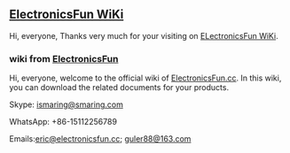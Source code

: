 ## [ElectronicsFun WiKi](https://github.com/smaringcom/Wiki/wiki)

Hi, everyone, Thanks very much for your visiting on [ELectronicsFun WiKi](https://github.com/smaringcom/Wiki/wiki).

### wiki from [ElectronicsFun](https://www.electronicsfun.cc/)


Hi, everyone, welcome to the official wiki of [ElectronicsFun.cc](https://www.electronics.cc/). In this wiki, you can download the related documents for your products.

Skype: ismaring@smaring.com

WhatsApp: +86-15112256789

Emails:eric@electronicsfun.cc; guler88@163.com
